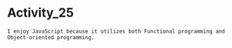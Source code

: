 # Activity_25
    I enjoy JavaScript because it utilizes both Functional programming and Object-oriented programming.